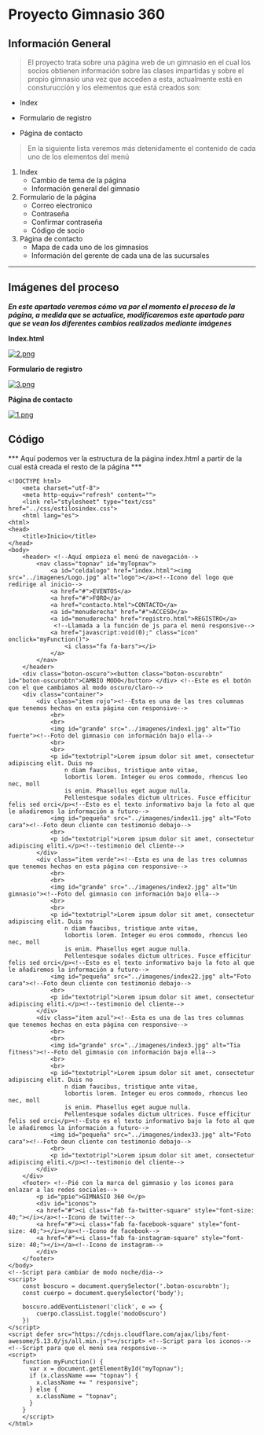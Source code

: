 # Proyecto Gimnasio 360

<!--Para crear encabezados utilizamos tantos # como queremos que sea nuestro encabezado, por ejemplo para h1 utilizamos #, para h2 ## y así con los demás.-->

## Información General

<!--Para añadir una cita solo tenemos que añadir mayor qué, y para crear una cita con saltos de líneas, solo cambiamos de línea y añadimos el mísmo símbolo al inicio.-->

> El proyecto trata sobre una página web de un gimnasio en el cual los socios obtienen información sobre las clases impartidas y sobre el propio gimnasio una vez que acceden a esta, actualmente está en consturucción y los elementos que está creados son:

<!--Para crear listas desordenadas, ponemos antes del inicio de cada elemento un guión, algunas aplicaciones también aceptan el símbolo más y un asterisco para esto.-->

- Index
+ Formulario de registro
* Página de contacto

<!--Para crear listas numeradas es tan sencillo como decidir el número del elemento en la lista y aádirlo antes del elemento seguido de un punto, para anidar elementos podemos introducir una tabulación y repetir el proceso que hemos realizado con aterioridad.-->

> En la siguiente lista veremos más detenidamente el contenido de cada uno de los elementos del menú

1. Index
    - Cambio de tema de la página
    - Información general del gimnasio
2. Formulario de la página
    - Correo electronico
    - Contraseña
    - Confirmar contraseña
    - Código de socio
4. Página de contacto
    - Mapa de cada uno de los gimnasios
    - Información del gerente de cada una de las sucursales

<!--Para hacer una separación, introducimos 3 guiones bajos seguidos-->
___

## Imágenes del proceso

<!--Si rodeamos nuestra frase se aplicará cursiva a nuestro texto, si en lugar de uno usamos 2 se pondra en negrita y si usamos 3 asteriscos se aplicaran los 2 estilos como en el ejemplo.-->

***En este apartado veremos cómo va por el momento el proceso de la página, a medida que se actualice, modificaremos este apartado para que se vean los diferentes cambios realizados mediante imágenes***

<!--Para esto lo realizamos como en el paso anterior, pero en lugar de escribir un enlace, escribimos la ruta de en la que se encuentra nuestra imagen y justo al inicio le añadimos un signo de exclamación-->

**Index.html**

[![2.png](https://i.postimg.cc/sDwppWGh/2.png)](https://postimg.cc/fJStsJKz)

**Formulario de registro**

[![3.png](https://i.postimg.cc/fb0mng2c/3.png)](https://postimg.cc/QBhHcSrC)

**Página de contacto**

[![1.png](https://i.postimg.cc/yWq2jGbL/1.png)](https://postimg.cc/XB827s35)

## Código

<!--Si queremos añadir código en nuestra página la mejor forma es usar 3 virgulillas por arriba y 3 por abajo, así reconocerá que es código-->

*** Aquí podemos ver la estructura de la página index.html a partir de la cual está creada el resto de la página ***

~~~
<!DOCTYPE html>
    <meta charset="utf-8">
    <meta http-equiv="refresh" content="">
    <link rel="stylesheet" type="text/css" href="../css/estilosindex.css">
    <html lang="es">
<html>
<head>
    <title>Inicio</title>
</head>
<body>
    <header> <!--Aquí empieza el menú de navegación-->
        <nav class="topnav" id="myTopnav">
            <a id="celdalogo" href="index.html"><img src="../imagenes/Logo.jpg" alt="logo"></a><!--Icono del logo que redirige al inicio-->
            <a href="#">EVENTOS</a>
            <a href="#">FORO</a>
            <a href="contacto.html">CONTACTO</a>
            <a id="menuderecha" href="#">ACCESO</a>
            <a id="menuderecha" href="registro.html">REGISTRO</a>
             <!--Llamada a la función de js para el menú responsive-->
            <a href="javascript:void(0);" class="icon" onclick="myFunction()">
                <i class="fa fa-bars"></i>
            </a>
        </nav>    
    </header> 
    <div class="boton-oscuro"><button class="boton-oscurobtn" id="boton-oscurobtn">CAMBIO MODO</button> </div> <!--Este es el botón con el que cambiamos al modo oscuro/claro-->
    <div class="container">
        <div class="item rojo"><!--Esta es una de las tres columnas que tenemos hechas en esta página con responsive-->
            <br>
            <br>
            <img id="grande" src="../imagenes/index1.jpg" alt="Tio fuerte"><!--Foto del gimnasio con información bajo ella-->
            <br>
            <br>
            <p id="textotripl">Lorem ipsum dolor sit amet, consectetur adipiscing elit. Duis no
                n diam faucibus, tristique ante vitae, 
                lobortis lorem. Integer eu eros commodo, rhoncus leo nec, moll
                is enim. Phasellus eget augue nulla. 
                Pellentesque sodales dictum ultrices. Fusce efficitur felis sed orci</p><!--Esto es el texto informativo bajo la foto al que le añadiremos la información a futuro-->
            <img id="pequeña" src="../imagenes/index11.jpg" alt="Foto cara"><!--Foto deun cliente con testimonio debajo-->
            <br>
            <p id="textotripl">Lorem ipsum dolor sit amet, consectetur adipiscing eliti.</p><!--testimonio del cliente-->
        </div>
        <div class="item verde"><!--Esta es una de las tres columnas que tenemos hechas en esta página con responsive-->
            <br>
            <br>
            <img id="grande" src="../imagenes/index2.jpg" alt="Un gimnasio"><!--Foto del gimnasio con información bajo ella-->
            <br>
            <br>
            <p id="textotripl">Lorem ipsum dolor sit amet, consectetur adipiscing elit. Duis no
                n diam faucibus, tristique ante vitae, 
                lobortis lorem. Integer eu eros commodo, rhoncus leo nec, moll
                is enim. Phasellus eget augue nulla. 
                Pellentesque sodales dictum ultrices. Fusce efficitur felis sed orci</p><!--Esto es el texto informativo bajo la foto al que le añadiremos la información a futuro-->
            <img id="pequeña" src="../imagenes/index22.jpg" alt="Foto cara"><!--Foto deun cliente con testimonio debajo-->
            <br>
            <p id="textotripl">Lorem ipsum dolor sit amet, consectetur adipiscing eliti.</p><!--testimonio del cliente-->
        </div>
        <div class="item azul"><!--Esta es una de las tres columnas que tenemos hechas en esta página con responsive-->
            <br>
            <br>
            <img id="grande" src="../imagenes/index3.jpg" alt="Tia fitness"><!--Foto del gimnasio con información bajo ella-->
            <br>
            <br>
            <p id="textotripl">Lorem ipsum dolor sit amet, consectetur adipiscing elit. Duis no
                n diam faucibus, tristique ante vitae, 
                lobortis lorem. Integer eu eros commodo, rhoncus leo nec, moll
                is enim. Phasellus eget augue nulla. 
                Pellentesque sodales dictum ultrices. Fusce efficitur felis sed orci</p><!--Esto es el texto informativo bajo la foto al que le añadiremos la información a futuro-->
            <img id="pequeña" src="../imagenes/index33.jpg" alt="Foto cara"><!--Foto deun cliente con testimonio debajo-->
            <br>
            <p id="textotripl">Lorem ipsum dolor sit amet, consectetur adipiscing eliti.</p><!--testimonio del cliente-->
        </div>
    </div>
    <footer> <!--Pié con la marca del gimnasio y los iconos para enlazar a las redes sociales-->
        <p id="ppie">GIMNASIO 360 ©</p>
        <div id="iconos">
        <a href="#"><i class="fab fa-twitter-square" style="font-size: 40;"></i></a><!--Icono de twitter-->
        <a href="#"><i class="fab fa-facebook-square" style="font-size: 40;"></i></a><!--Icono de facebook-->
        <a href="#"><i class="fab fa-instagram-square" style="font-size: 40;"></i></a><!--Icono de instagram-->
        </div>
    </footer>
</body>
<!--Script para cambiar de modo noche/dia-->
<script>
    const boscuro = document.querySelector('.boton-oscurobtn');
    const cuerpo = document.querySelector('body');

    boscuro.addEventListener('click', e => {
        cuerpo.classList.toggle('modoOscuro')
    })
</script>
<script defer src="https://cdnjs.cloudflare.com/ajax/libs/font-awesome/5.13.0/js/all.min.js"></script> <!--Script para los iconos-->
<!--Script para que el menú sea responsive-->
<script>
    function myFunction() {
      var x = document.getElementById("myTopnav");
      if (x.className === "topnav") {
        x.className += " responsive";
      } else {
        x.className = "topnav";
      }
    }
    </script>
</html>
~~~
